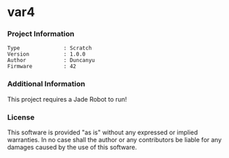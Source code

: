 var4
================



### Project Information
```
Type              : Scratch
Version           : 1.0.0
Author            : Duncanyu
Firmware          : 42
```

### Additional Information
This project requires a Jade Robot to run!

### License
This software is provided "as is" without any expressed or implied warranties.  In no case shall the author or any contributors be liable for any damages caused by the use of this software.

